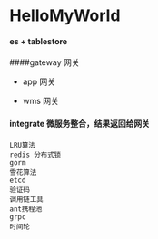 # HelloMyWorld

#### es + tablestore

####gateway 网关
* app 网关
    
* wms 网关

#### integrate 微服务整合，结果返回给网关

````
LRU算法
redis 分布式锁
gorm
雪花算法
etcd
验证码
调用链工具
ant携程池
grpc
时间轮
````
 